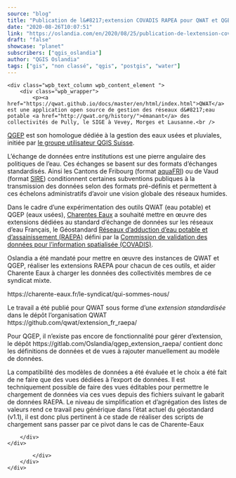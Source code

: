 ```yaml
---
source: "blog"
title: "Publication de l&#8217;extension COVADIS RAPEA pour QWAT et QGEP"
date: "2020-08-26T10:07:51"
link: "https://oslandia.com/en/2020/08/25/publication-de-lextension-covadis-rapea-pour-qwat-et-qgep/"
draft: "false"
showcase: "planet"
subscribers: ["qgis_oslandia"]
author: "QGIS Oslandia"
tags: ["gis", "non classé", "qgis", "postgis", "water"]
---
```


<div class="wpb_row vc_row-fluid vc_row standard_section   " id="fws_676d47367a1f4" style="padding-top: 0px; padding-bottom: 0px;"><div class="row-bg-wrap"><div class="inner-wrap"> <div class="row-bg    "></div></div> </div><div class="col span_12 dark left">
	<div class="vc_col-sm-12 wpb_column column_container vc_column_container col no-extra-padding">
		<div class="vc_column-inner">
			<div class="wpb_wrapper">
				
	<div class="wpb_text_column wpb_content_element ">
		<div class="wpb_wrapper">
			<p><a href="https://qwat.github.io/docs/master/en/html/index.html">QWAT</a> est une application open source de gestion des réseaux d&#8217;eau potable <a href="http://qwat.org/history/">émanant</a> des collectivités de Pully, le SIGE à Vevey, Morges et Lausanne.<br />
<a href="https://qgep.github.io/docs/fr/">QGEP</a> est son homologue dédiée à la gestion des eaux usées et pluviales, initiée par <a href="https://www.qgis.ch/fr">le groupe utilisateur QGIS Suisse</a>.</p>
<p>L&#8217;échange de données entre institutions est une pierre angulaire des politiques de l&#8217;eau. Ces échanges se basent sur des formats d&#8217;échanges standardisés. Ainsi les Cantons de Fribourg (format <a href="https://www.fr.ch/energie-agriculture-et-environnement/eau/aquafri-le-cadastre-des-infrastructures-deau-potable">aquaFRI</a>) ou de Vaud (format <a href="https://www.vd.ch/themes/environnement/eaux/eau-potable/systeme-dinformation-des-reseaux-deau-sire/">SIRE</a>) conditionnent certaines subventions publiques à la transmission des données selon des formats pré-définis et permettent à ces échelons administratifs d&#8217;avoir une vision globale des réseaux humides.</p>
<p>Dans le cadre d&#8217;une expérimentation des outils QWAT (eau potable) et QGEP (eaux usées), <a href="https://charente-eaux.fr/le-syndicat/qui-sommes-nous/">Charentes Eaux</a> a souhaité mettre en œuvre des extensions dédiées au standard d&#8217;échange de données sur les réseaux d&#8217;eau Français, le Géostandard <a href="http://www.geoinformations.developpement-durable.gouv.fr/geostandard-reseaux-d-adduction-d-eau-potable-et-d-a3478.html">Réseaux d’adduction d’eau potable et d’assainissement (RAEPA)</a> défini par la <a href="http://www.geoinformations.developpement-durable.gouv.fr/covadis-r425.html">Commission de validation des données pour l’information spatialisée (COVADIS)</a>.</p>
<p>Oslandia a été mandaté pour mettre en œuvre des instances de QWAT et QGEP, réaliser les extensions RAEPA pour chacun de ces outils, et aider Charente Eaux à charger les données des collectivités membres de ce syndicat mixte.</p>
<p>https://charente-eaux.fr/le-syndicat/qui-sommes-nous/</p>
<p>Le travail a été publié pour QWAT sous forme d&#8217;une <em>extension standardisée</em> dans le dépôt l&#8217;organisation QWAT https://github.com/qwat/extension_fr_raepa/</p>
<p>Pour QGEP, il n&#8217;existe pas encore de fonctionnalité pour gérer d&#8217;extension, le dépôt https://gitlab.com/Oslandia/qgep_extension_raepa/ contient donc les définitions de données et de vues à rajouter manuellement au modèle de données.</p>
<p>La compatibilité des modèles de données a été évaluée et le choix a été fait de ne faire que des vues dédiées à l&#8217;export de données. Il est techniquement possible de faire des vues éditables pour permettre le chargement de données via ces vues depuis des fichiers suivant le gabarit de données RAEPA. Le niveau de simplification et d&#8217;agrégation des listes de valeurs rend ce travail peu générique dans l&#8217;état actuel du géostandard (v1.1), il est donc plus pertinent à ce stade de réaliser des scripts de chargement sans passer par ce pivot dans le cas de Charente-Eaux</p>

		</div>
	</div>

			</div> 
		</div>
	</div> 
</div></div>
